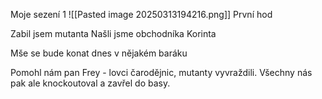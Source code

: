 Moje sezení 1
![[Pasted image 20250313194216.png]] 
První hod

Zabil jsem mutanta
Našli jsme obchodníka Korinta

Mše se bude konat dnes v nějakém baráku

Pomohl nám pan Frey - lovci čarodějnic, mutanty vyvraždili.
Všechny nás pak ale knockoutoval a zavřel do basy.